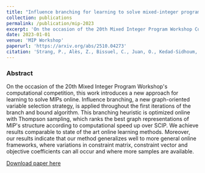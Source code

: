 ```yaml
---
title: "Influence branching for learning to solve mixed-integer programs online"
collection: publications
permalink: /publication/mip-2023
excerpt: 'On the occasion of the 20th Mixed Integer Program Workshop Computational Competition, this work introduces a new approach for learning to solve MIPs online.'
date: 2023-01-01
venue: 'MIP Workshop'
paperurl: 'https://arxiv.org/abs/2510.04273'
citation: 'Strang, P., Alès, Z., Bissuel, C., Juan, O., Kedad-Sidhoum, S., Rachelson, E., (2023). Influence branching for learning to solve mixed-integer programs online. <i>Mixed Integer Programming Workshop</i>.'
---
```

### Abstract
On the occasion of the 20th Mixed Integer Program Workshop's computational competition, this work introduces a new approach for learning to solve MIPs online. Influence branching, a new graph-oriented variable selection strategy, is applied throughout the first iterations of the branch and bound algorithm. This branching heuristic is optimized online with Thompson sampling, which ranks the best graph representations of MIP's structure according to computational speed up over SCIP. We achieve results comparable to state of the art online learning methods. Moreover, our results indicate that our method generalizes well to more general online frameworks, where variations in constraint matrix, constraint vector and objective coefficients can all occur and where more samples are available.

[Download paper here](https://arxiv.org/abs/2510.04273)

